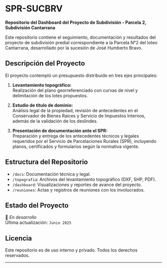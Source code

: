 # SPR-SUCBRV

**Repositorio del Dashboard del Proyecto de Subdivisión - Parcela 2, Subdivisión Cantarrana**

Este repositorio contiene el seguimiento, documentación y resultados del proyecto de subdivisión predial correspondiente a la Parcela N°2 del loteo Cantarrana, desarrollado por la sucesión de José Humberto Bravo.

## Descripción del Proyecto

El proyecto contempló un presupuesto distribuido en tres ejes principales:

1. **Levantamiento topográfico:**  
   Realización del plano georreferenciado con curvas de nivel y delimitación de los lotes propuestos.

2. **Estudio de título de dominio:**  
   Análisis legal de la propiedad, revisión de antecedentes en el Conservador de Bienes Raíces y Servicio de Impuestos Internos, además de la validación de los deslindes.

3. **Presentación de documentación ante el SPR:**  
   Preparación y entrega de los antecedentes técnicos y legales requeridos por el Servicio de Parcelaciones Rurales (SPR), incluyendo planos, certificados y formularios según la normativa vigente.

## Estructura del Repositorio

- `/docs`: Documentación técnica y legal.
- `/topografia`: Archivos del levantamiento topográfico (DXF, SHP, PDF).
- `/dashboard`: Visualizaciones y reportes de avance del proyecto.
- `/reuniones`: Actas y registros de reuniones con los involucrados.

## Estado del Proyecto

🚧 *En desarrollo*  
Última actualización: `Junio 2025`

## Licencia

Este repositorio es de uso interno y privado. Todos los derechos reservados.

---
